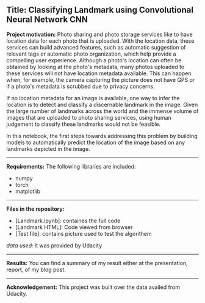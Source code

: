 
Title: Classifying Landmark using Convolutional Neural Network CNN
---------------------------------------------------------

**Project motivation:** Photo sharing and photo storage services like to have location data for each photo that is uploaded. With the location data, these services can build advanced features, such as automatic suggestion of relevant tags or automatic photo organization, which help provide a compelling user experience. Although a photo's location can often be obtained by looking at the photo's metadata, many photos uploaded to these services will not have location metadata available. This can happen when, for example, the camera capturing the picture does not have GPS or if a photo's metadata is scrubbed due to privacy concerns.

If no location metadata for an image is available, one way to infer the location is to detect and classify a discernable landmark in the image. Given the large number of landmarks across the world and the immense volume of images that are uploaded to photo sharing services, using human judgement to classify these landmarks would not be feasible.

In this notebook, the first steps towards addressing this problem by building models to automatically predict the location of the image based on any landmarks depicted in the image. 

----------------------------------------------------------

**Requirements:**
The following libraries are included:
* numpy
* torch
* matplotlib

----------------------------------------------------------

**Files in the repository:**
* [Landmark.ipynb]: containes the full code
* [Landmark HTML]: Code viewed from browser
* [Test file]: contains picture used to test the algorithem

*data used:* it was provided by Udacity

-----------------------------------------------------------------

**Results:**
You can find a summary of my result either at the presentation, report, of my blog post.

-------------------------------------------------------------------

**Acknowledgement:**
This project was built over the data availed from Udacity.


